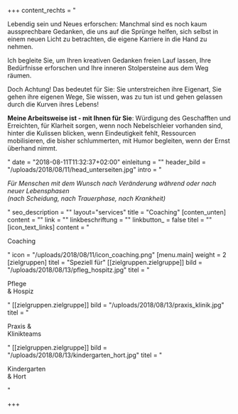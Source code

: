 +++
content_rechts = "<p>Lebendig sein und Neues erforschen: Manchmal sind es noch kaum aussprechbare Gedanken, die uns auf die Sprünge helfen, sich selbst in einem neuen Licht zu betrachten, die eigene Karriere in die Hand zu nehmen.</p><p>Ich begleite Sie, um Ihren kreativen Gedanken freien Lauf lassen, Ihre Bedürfnisse erforschen und Ihre inneren Stolpersteine aus dem Weg räumen.</p><p>Doch Achtung! Das bedeutet für Sie: Sie unterstreichen ihre Eigenart, Sie gehen ihre eigenen Wege, Sie wissen, was zu tun ist und gehen gelassen durch die Kurven ihres Lebens!</p><p><strong>Meine Arbeitsweise ist - mit Ihnen für Sie</strong>: Würdigung des Geschafften und Erreichten, für Klarheit sorgen, wenn noch Nebelschleier vorhanden sind, hinter die Kulissen blicken, wenn Eindeutigkeit fehlt, Ressourcen mobilisieren, die bisher schlummerten, mit Humor begleiten, wenn der Ernst überhand nimmt.</p>"
date = "2018-08-11T11:32:37+02:00"
einleitung = ""
header_bild = "/uploads/2018/08/11/head_unterseiten.jpg"
intro = "<p><em>Für Menschen mit dem Wunsch nach Veränderung während oder nach neuer Lebensphasen<br>(nach Scheidung, nach Trauerphase, nach Krankheit)</em></p>"
seo_description = ""
layout="services"
title = "Coaching"
[conten_unten]
content = ""
link = ""
linkbeschriftung = ""
linkbutton_ = false
titel = ""
[icon_text_links]
content = "<p>Coaching</p>"
icon = "/uploads/2018/08/11/icon_coaching.png"
[menu.main]
weight = 2
[zielgruppen]
titel = "Speziell für"
[[zielgruppen.zielgruppe]]
bild = "/uploads/2018/08/13/pfleg_hospitz.jpg"
titel = "<p>Pflege <br>&amp; Hospiz</p>"
[[zielgruppen.zielgruppe]]
bild = "/uploads/2018/08/13/praxis_klinik.jpg"
titel = "<p>Praxis &amp; <br>Klinikteams</p>"
[[zielgruppen.zielgruppe]]
bild = "/uploads/2018/08/13/kindergarten_hort.jpg"
titel = "<p>Kindergarten <br>&amp; Hort</p>"

+++
